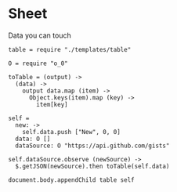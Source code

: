 Sheet
=====

Data you can touch

    table = require "./templates/table"

    O = require "o_0"

    toTable = (output) ->
      (data) ->
        output data.map (item) ->
          Object.keys(item).map (key) ->
            item[key]

    self =
      new: ->
        self.data.push ["New", 0, 0]
      data: O []
      dataSource: O "https://api.github.com/gists"

    self.dataSource.observe (newSource) ->
      $.getJSON(newSource).then toTable(self.data)

    document.body.appendChild table self
